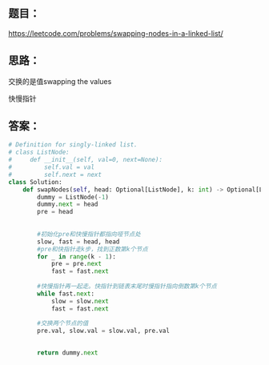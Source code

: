 ## 题目：
https://leetcode.com/problems/swapping-nodes-in-a-linked-list/

## 思路：
交换的是值swapping the values 

快慢指针

## 答案：
```python
# Definition for singly-linked list.
# class ListNode:
#     def __init__(self, val=0, next=None):
#         self.val = val
#         self.next = next
class Solution:
    def swapNodes(self, head: Optional[ListNode], k: int) -> Optional[ListNode]:
        dummy = ListNode(-1)
        dummy.next = head
        pre = head
        
    
        #初始化pre和快慢指针都指向哑节点处
        slow, fast = head, head
        #pre和快指针走k步，找到正数第k个节点
        for _ in range(k - 1):
            pre = pre.next
            fast = fast.next
        
        #快慢指针再一起走。快指针到链表末尾时慢指针指向倒数第k个节点
        while fast.next:
            slow = slow.next
            fast = fast.next
    
        #交换两个节点的值
        pre.val, slow.val = slow.val, pre.val

 
        return dummy.next

```
